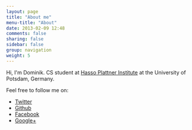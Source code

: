 ```yaml
---
layout: page
title: "About me"
menu-title: "About"
date: 2013-02-09 12:48
comments: false
sharing: false
sidebar: false
group: navigation
weight: 5
---
```


Hi, I'm Dominik. CS student at [Hasso Plattner Institute](http://www.hpi.uni-potsdam.de) at the University of Potsdam, Germany.

Feel free to follow me on:

* <i class="icon-twitter icon-large"></i> [Twitter](https://twitter.com/doobly_doo)
* <i class="icon-github icon-large"></i> [Github](https://github.com/domoritz)
* <i class="icon-facebook icon-large"></i> [Facebook](https://www.facebook.com/moritz.dominik)
* <i class="icon-google-plus-sign icon-large"></i> [Google+](https://plus.google.com/110111947282446666823)
